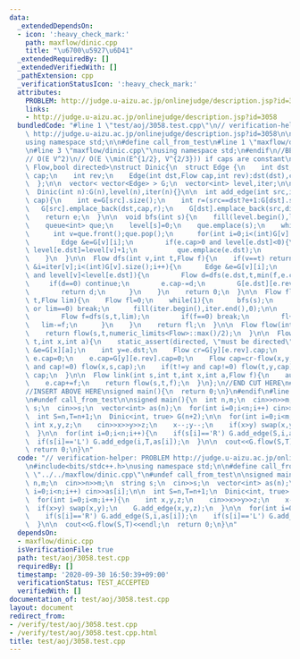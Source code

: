 ```yaml
---
data:
  _extendedDependsOn:
  - icon: ':heavy_check_mark:'
    path: maxflow/dinic.cpp
    title: "\u6700\u5927\u6D41"
  _extendedRequiredBy: []
  _extendedVerifiedWith: []
  _pathExtension: cpp
  _verificationStatusIcon: ':heavy_check_mark:'
  attributes:
    PROBLEM: http://judge.u-aizu.ac.jp/onlinejudge/description.jsp?id=3058
    links:
    - http://judge.u-aizu.ac.jp/onlinejudge/description.jsp?id=3058
  bundledCode: "#line 1 \"test/aoj/3058.test.cpp\"\n// verification-helper: PROBLEM\
    \ http://judge.u-aizu.ac.jp/onlinejudge/description.jsp?id=3058\n\n#include<bits/stdc++.h>\n\
    using namespace std;\n\n#define call_from_test\n#line 1 \"maxflow/dinic.cpp\"\n\
    \n#line 3 \"maxflow/dinic.cpp\"\nusing namespace std;\n#endif\n//BEGIN CUT HERE\n\
    // O(E V^2)\n// O(E \\min(E^{1/2}, V^{2/3})) if caps are constant\ntemplate<typename\
    \ Flow,bool directed>\nstruct Dinic{\n  struct Edge {\n    int dst;\n    Flow\
    \ cap;\n    int rev;\n    Edge(int dst,Flow cap,int rev):dst(dst),cap(cap),rev(rev){}\n\
    \  };\n\n  vector< vector<Edge> > G;\n  vector<int> level,iter;\n\n  Dinic(){}\n\
    \  Dinic(int n):G(n),level(n),iter(n){}\n\n  int add_edge(int src,int dst,Flow\
    \ cap){\n    int e=G[src].size();\n    int r=(src==dst?e+1:G[dst].size());\n \
    \   G[src].emplace_back(dst,cap,r);\n    G[dst].emplace_back(src,directed?0:cap,e);\n\
    \    return e;\n  }\n\n  void bfs(int s){\n    fill(level.begin(),level.end(),-1);\n\
    \    queue<int> que;\n    level[s]=0;\n    que.emplace(s);\n    while(!que.empty()){\n\
    \      int v=que.front();que.pop();\n      for(int i=0;i<(int)G[v].size();i++){\n\
    \        Edge &e=G[v][i];\n        if(e.cap>0 and level[e.dst]<0){\n         \
    \ level[e.dst]=level[v]+1;\n          que.emplace(e.dst);\n        }\n      }\n\
    \    }\n  }\n\n  Flow dfs(int v,int t,Flow f){\n    if(v==t) return f;\n    for(int\
    \ &i=iter[v];i<(int)G[v].size();i++){\n      Edge &e=G[v][i];\n      if(e.cap>0\
    \ and level[v]<level[e.dst]){\n        Flow d=dfs(e.dst,t,min(f,e.cap));\n   \
    \     if(d==0) continue;\n        e.cap-=d;\n        G[e.dst][e.rev].cap+=d;\n\
    \        return d;\n      }\n    }\n    return 0;\n  }\n\n  Flow flow(int s,int\
    \ t,Flow lim){\n    Flow fl=0;\n    while(1){\n      bfs(s);\n      if(level[t]<0\
    \ or lim==0) break;\n      fill(iter.begin(),iter.end(),0);\n\n      while(1){\n\
    \        Flow f=dfs(s,t,lim);\n        if(f==0) break;\n        fl+=f;\n     \
    \   lim-=f;\n      }\n    }\n    return fl;\n  }\n\n  Flow flow(int s,int t){\n\
    \    return flow(s,t,numeric_limits<Flow>::max()/2);\n  }\n\n  Flow cut(int s,int\
    \ t,int x,int a){\n    static_assert(directed, \"must be directed\");\n    auto\
    \ &e=G[x][a];\n    int y=e.dst;\n    Flow cr=G[y][e.rev].cap;\n    if(cr==0) return\
    \ e.cap=0;\n    e.cap=G[y][e.rev].cap=0;\n    Flow cap=cr-flow(x,y,cr);\n    if(x!=s\
    \ and cap!=0) flow(x,s,cap);\n    if(t!=y and cap!=0) flow(t,y,cap);\n    return\
    \ cap;\n  }\n\n  Flow link(int s,int t,int x,int a,Flow f){\n    auto &e=G[x][a];\n\
    \    e.cap+=f;\n    return flow(s,t,f);\n  }\n};\n//END CUT HERE\n#ifndef call_from_test\n\
    //INSERT ABOVE HERE\nsigned main(){\n  return 0;\n}\n#endif\n#line 8 \"test/aoj/3058.test.cpp\"\
    \n#undef call_from_test\n\nsigned main(){\n  int n,m;\n  cin>>n>>m;\n  string\
    \ s;\n  cin>>s;\n  vector<int> as(n);\n  for(int i=0;i<n;i++) cin>>as[i];\n\n\
    \  int S=n,T=n+1;\n  Dinic<int, true> G(n+2);\n\n  for(int i=0;i<m;i++){\n   \
    \ int x,y,z;\n    cin>>x>>y>>z;\n    x--;y--;\n    if(x>y) swap(x,y);\n    G.add_edge(x,y,z);\n\
    \  }\n\n  for(int i=0;i<n;i++){\n    if(s[i]=='R') G.add_edge(S,i,as[i]);\n  \
    \  if(s[i]=='L') G.add_edge(i,T,as[i]);\n  }\n\n  cout<<G.flow(S,T)<<endl;\n \
    \ return 0;\n}\n"
  code: "// verification-helper: PROBLEM http://judge.u-aizu.ac.jp/onlinejudge/description.jsp?id=3058\n\
    \n#include<bits/stdc++.h>\nusing namespace std;\n\n#define call_from_test\n#include\
    \ \"../../maxflow/dinic.cpp\"\n#undef call_from_test\n\nsigned main(){\n  int\
    \ n,m;\n  cin>>n>>m;\n  string s;\n  cin>>s;\n  vector<int> as(n);\n  for(int\
    \ i=0;i<n;i++) cin>>as[i];\n\n  int S=n,T=n+1;\n  Dinic<int, true> G(n+2);\n\n\
    \  for(int i=0;i<m;i++){\n    int x,y,z;\n    cin>>x>>y>>z;\n    x--;y--;\n  \
    \  if(x>y) swap(x,y);\n    G.add_edge(x,y,z);\n  }\n\n  for(int i=0;i<n;i++){\n\
    \    if(s[i]=='R') G.add_edge(S,i,as[i]);\n    if(s[i]=='L') G.add_edge(i,T,as[i]);\n\
    \  }\n\n  cout<<G.flow(S,T)<<endl;\n  return 0;\n}\n"
  dependsOn:
  - maxflow/dinic.cpp
  isVerificationFile: true
  path: test/aoj/3058.test.cpp
  requiredBy: []
  timestamp: '2020-09-30 16:50:39+09:00'
  verificationStatus: TEST_ACCEPTED
  verifiedWith: []
documentation_of: test/aoj/3058.test.cpp
layout: document
redirect_from:
- /verify/test/aoj/3058.test.cpp
- /verify/test/aoj/3058.test.cpp.html
title: test/aoj/3058.test.cpp
---
```

